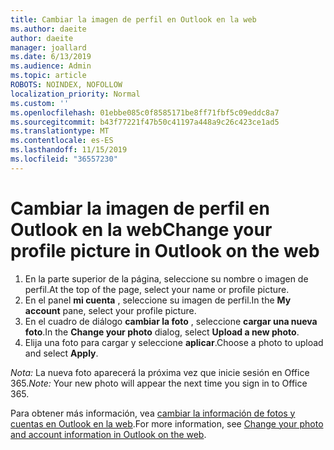```yaml
---
title: Cambiar la imagen de perfil en Outlook en la web
ms.author: daeite
author: daeite
manager: joallard
ms.date: 6/13/2019
ms.audience: Admin
ms.topic: article
ROBOTS: NOINDEX, NOFOLLOW
localization_priority: Normal
ms.custom: ''
ms.openlocfilehash: 01ebbe085c0f8585171be8ff71fbf5c09eddc8a7
ms.sourcegitcommit: b43f77221f47b50c41197a448a9c26c423ce1ad5
ms.translationtype: MT
ms.contentlocale: es-ES
ms.lasthandoff: 11/15/2019
ms.locfileid: "36557230"
---
```

# <a name="change-your-profile-picture-in-outlook-on-the-web"></a><span data-ttu-id="e6a88-102">Cambiar la imagen de perfil en Outlook en la web</span><span class="sxs-lookup"><span data-stu-id="e6a88-102">Change your profile picture in Outlook on the web</span></span>

1. <span data-ttu-id="e6a88-103">En la parte superior de la página, seleccione su nombre o imagen de perfil.</span><span class="sxs-lookup"><span data-stu-id="e6a88-103">At the top of the page, select your name or profile picture.</span></span>
1. <span data-ttu-id="e6a88-104">En el panel **mi cuenta** , seleccione su imagen de perfil.</span><span class="sxs-lookup"><span data-stu-id="e6a88-104">In the **My account** pane, select your profile picture.</span></span>
1. <span data-ttu-id="e6a88-105">En el cuadro de diálogo **cambiar la foto** , seleccione **cargar una nueva foto**.</span><span class="sxs-lookup"><span data-stu-id="e6a88-105">In the **Change your photo** dialog, select **Upload a new photo**.</span></span>
1. <span data-ttu-id="e6a88-106">Elija una foto para cargar y seleccione **aplicar**.</span><span class="sxs-lookup"><span data-stu-id="e6a88-106">Choose a photo to upload and select **Apply**.</span></span>

<span data-ttu-id="e6a88-107">*Nota:* La nueva foto aparecerá la próxima vez que inicie sesión en Office 365.</span><span class="sxs-lookup"><span data-stu-id="e6a88-107">*Note:* Your new photo will appear the next time you sign in to Office 365.</span></span>

<span data-ttu-id="e6a88-108">Para obtener más información, vea [cambiar la información de fotos y cuentas en Outlook en la web](https://support.office.com/article/b2dbb289-851d-4bed-93c3-3e136f5659ec).</span><span class="sxs-lookup"><span data-stu-id="e6a88-108">For more information, see [Change your photo and account information in Outlook on the web](https://support.office.com/article/b2dbb289-851d-4bed-93c3-3e136f5659ec).</span></span>